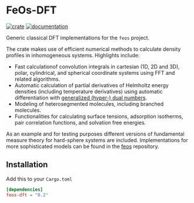 # FeOs-DFT

[![crate](https://img.shields.io/crates/v/feos-dft.svg)](https://crates.io/crates/feos-dft)
[![documentation](https://docs.rs/feos-dft/badge.svg)](https://docs.rs/feos-dft)

Generic classical DFT implementations for the `feos` project.

The crate makes use of efficient numerical methods to calculate density profiles in inhomogeneous systems. Highlights include:
- Fast calculationof convolution integrals in cartesian (1D, 2D and 3D), polar, cylindrical, and spherical coordinate systems using FFT and related algorithms.
- Automatic calculation of partial derivatives of Helmholtz energy densities (including temperature derivatives) using automatic differentiation with [generalized (hyper-) dual numbers](https://github.com/itt-ustutt/num-dual).
- Modeling of heterosegmented molecules, including branched molecules.
- Functionalities for calculating surface tensions, adsorption isotherms, pair correlation functions, and solvation free energies.

As an example and for testing purposes different versions of fundamental measure theory for hard-sphere systems are included. Implementations for more sophisticated models can be found in the [feos](https://github.com/feos-org/feos) repository.

## Installation

Add this to your `Cargo.toml`

```toml
[dependencies]
feos-dft = "0.2"
```